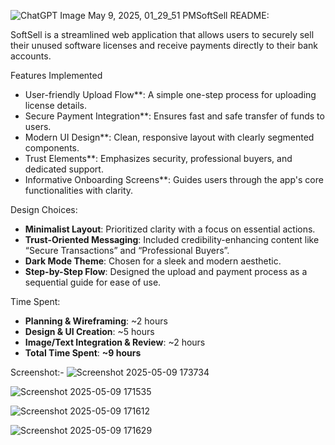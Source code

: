 ![ChatGPT Image May 9, 2025, 01_29_51 PM](https://github.com/user-attachments/assets/72d90b47-0502-43da-a7fb-634d6bdd0be2)SoftSell README:

SoftSell is a streamlined web application that allows users to securely sell their unused software licenses and receive payments directly to their bank accounts.



 Features Implemented

- User-friendly Upload Flow**: A simple one-step process for uploading license details.
- Secure Payment Integration**: Ensures fast and safe transfer of funds to users.
- Modern UI Design**: Clean, responsive layout with clearly segmented components.
- Trust Elements**: Emphasizes security, professional buyers, and dedicated support.
- Informative Onboarding Screens**: Guides users through the app's core functionalities with clarity.


 Design Choices:

- **Minimalist Layout**: Prioritized clarity with a focus on essential actions.
- **Trust-Oriented Messaging**: Included credibility-enhancing content like “Secure Transactions” and “Professional Buyers”.
- **Dark Mode Theme**: Chosen for a sleek and modern aesthetic.
- **Step-by-Step Flow**: Designed the upload and payment process as a sequential guide for ease of use.



 Time Spent:

- **Planning & Wireframing**: ~2 hours  
- **Design & UI Creation**: ~5 hours  
- **Image/Text Integration & Review**: ~2 hours  
- **Total Time Spent**: **~9 hours**




Screenshot:-
![Screenshot 2025-05-09 173734](https://github.com/user-attachments/assets/340ca510-a356-46a2-99b1-8d2f28a02591)

![Screenshot 2025-05-09 171535](https://github.com/user-attachments/assets/e04112c7-f960-4584-85ca-d3f7c4d48cea)

![Screenshot 2025-05-09 171612](https://github.com/user-attachments/assets/f10d557e-9ab6-4ee9-8e38-a7edf4684e13)

![Screenshot 2025-05-09 171629](https://github.com/user-attachments/assets/8012de21-5e46-4d29-a1e8-358ebd348c59)
